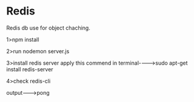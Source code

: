 # Redis
Redis db use for object chaching.

1>npm install

2>run nodemon server.js

3>install redis server
apply this commend in terminal---->sudo apt-get install redis-server

4>check redis-cli

output--->pong
